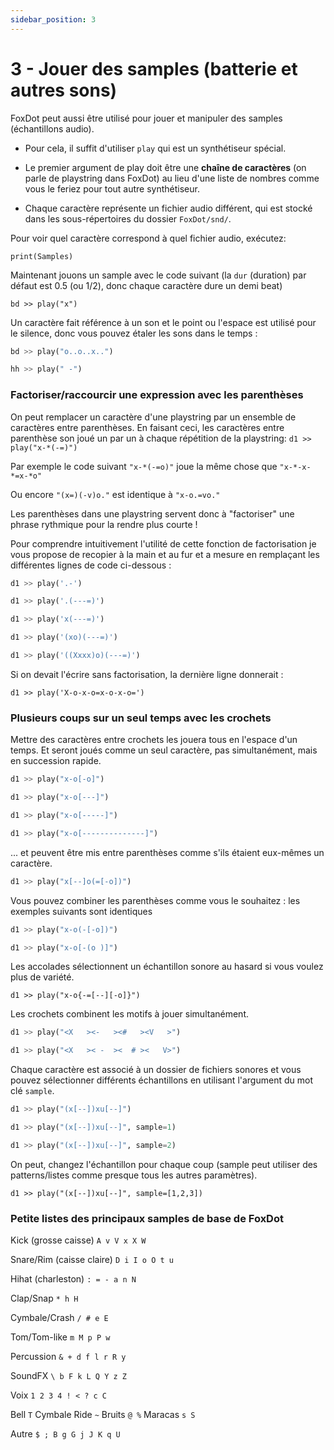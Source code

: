 ```yaml
---
sidebar_position: 3
---
```


# 3 - Jouer des samples (batterie et autres sons)

FoxDot peut aussi être utilisé pour jouer et manipuler des samples (échantillons audio).

* Pour cela, il suffit d'utiliser `play` qui est un synthétiseur spécial.

* Le premier argument de play doit être une **chaîne de caractères** (on parle de playstring dans FoxDot) au lieu d'une liste de nombres comme vous le feriez pour tout autre synthétiseur.

* Chaque caractère représente un fichier audio différent, qui est stocké dans les sous-répertoires du dossier `FoxDot/snd/`.

Pour voir quel caractère correspond à quel fichier audio, exécutez:

`print(Samples)`

Maintenant jouons un sample avec le code suivant (la `dur` (duration) par défaut est 0.5 (ou 1/2), donc chaque caractère dure un demi beat)

`bd >> play("x")`

Un caractère fait référence à un son et le point ou l'espace est utilisé pour le silence, donc
vous pouvez étaler les sons dans le temps :

```python
bd >> play("o..o..x..")

hh >> play(" -")
```

### Factoriser/raccourcir une expression avec les parenthèses


On peut remplacer un caractère d'une playstring par un ensemble de caractères entre parenthèses. En faisant ceci, les caractères entre parenthèse son joué un par un à chaque répétition de la playstring: `d1 >> play("x-*(-=)")`

Par exemple le code suivant `"x-*(-=o)"` joue la même chose que `"x-*-x-*=x-*o"` 

Ou encore `"(x=)(-v)o."` est identique à `"x-o.=vo."`

Les parenthèses dans une playstring servent donc à "factoriser" une phrase rythmique pour la rendre plus courte !

Pour comprendre intuitivement l'utilité de cette fonction de factorisation je vous propose de recopier à la main et au fur et a mesure en remplaçant les différentes lignes de code ci-dessous :

```python
d1 >> play('.-')

d1 >> play('.(---=)')

d1 >> play('x(---=)')

d1 >> play('(xo)(---=)')

d1 >> play('((Xxxx)o)(---=)')
```

Si on devait l'écrire sans factorisation, la dernière ligne donnerait :

`d1 >> play('X-o-x-o=x-o-x-o=')`


### Plusieurs coups sur un seul temps avec les crochets

Mettre des caractères entre crochets les jouera tous en l'espace d'un temps.
Et seront joués comme un seul caractère, pas simultanément, mais en succession rapide.

```python
d1 >> play("x-o[-o]")

d1 >> play("x-o[---]")

d1 >> play("x-o[-----]")

d1 >> play("x-o[--------------]")
```

... et peuvent être mis entre parenthèses comme s'ils étaient eux-mêmes un caractère.

```python
d1 >> play("x[--]o(=[-o])")
```

Vous pouvez combiner les parenthèses comme vous le souhaitez : les exemples suivants sont identiques

```python
d1 >> play("x-o(-[-o])")

d1 >> play("x-o[-(o )]")
```

Les accolades sélectionnent un échantillon sonore au hasard si vous voulez plus de variété.

`d1 >> play("x-o{-=[--][-o]}")`

Les crochets combinent les motifs à jouer simultanément.

```python
d1 >> play("<X   ><-   ><#   ><V   >")

d1 >> play("<X   >< -  ><  # ><   V>")
```

Chaque caractère est associé à un dossier de fichiers sonores et vous pouvez sélectionner différents échantillons en utilisant l'argument du mot clé `sample`.

```python
d1 >> play("(x[--])xu[--]")

d1 >> play("(x[--])xu[--]", sample=1)

d1 >> play("(x[--])xu[--]", sample=2)
```

On peut, changez l'échantillon pour chaque coup (sample peut utiliser des patterns/listes comme presque tous les autres paramètres). 

`d1 >> play("(x[--])xu[--]", sample=[1,2,3])`


### Petite listes des principaux samples de base de FoxDot

Kick (grosse caisse) `A v V x X W`

Snare/Rim (caisse claire) `D i I o O t u`

Hihat (charleston) `: = - a n N`

Clap/Snap `* h H`

Cymbale/Crash `/ # e E`

Tom/Tom-like `m M p P w`

Percussion `& + d f l r R y`

SoundFX `\ b F k L Q Y z Z`

Voix `1 2 3 4 ! < ? c C`

Bell `T` Cymbale Ride `~` Bruits `@ %` Maracas `s S`

Autre `$ ; B g G j J K q U`









